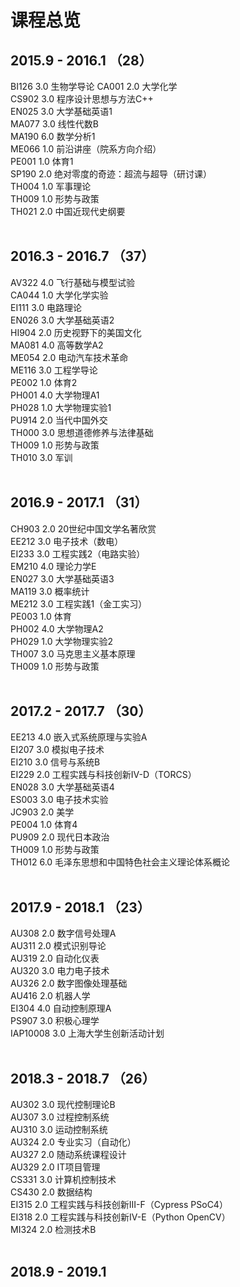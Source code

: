 # 课程总览
## 2015.9 - 2016.1 （28）
BI126 3.0 生物学导论 
CA001 2.0 大学化学  
CS902 3.0 程序设计思想与方法C++  
EN025 3.0 大学基础英语1  
MA077 3.0 线性代数B  
MA190 6.0 数学分析1  
ME066 1.0 前沿讲座（院系方向介绍）  
PE001 1.0 体育1  
SP190 2.0 绝对零度的奇迹：超流与超导（研讨课）  
TH004 1.0 军事理论  
TH009 1.0 形势与政策  
TH021 2.0 中国近现代史纲要  
&nbsp;
&nbsp;
## 2016.3 - 2016.7 （37）
AV322 4.0 飞行基础与模型试验  
CA044 1.0 大学化学实验  
EI111 3.0 电路理论  
EN026 3.0 大学基础英语2  
HI904 2.0 历史视野下的美国文化  
MA081 4.0 高等数学A2  
ME054 2.0 电动汽车技术革命  
ME116 3.0 工程学导论  
PE002 1.0 体育2  
PH001 4.0 大学物理A1  
PH028 1.0 大学物理实验1  
PU914 2.0 当代中国外交  
TH000 3.0 思想道德修养与法律基础  
TH009 1.0 形势与政策  
TH010 3.0 军训  
&nbsp;
&nbsp;
## 2016.9 - 2017.1 （31）
CH903 2.0 20世纪中国文学名著欣赏  
EE212 3.0 电子技术（数电）  
EI233 3.0 工程实践2（电路实验）  
EM210 4.0 理论力学E  
EN027 3.0 大学基础英语3  
MA119 3.0 概率统计  
ME212 3.0 工程实践1（金工实习）  
PE003 1.0 体育  
PH002 4.0 大学物理A2  
PH029 1.0 大学物理实验2  
TH007 3.0 马克思主义基本原理  
TH009 1.0 形势与政策  
&nbsp;
&nbsp;
## 2017.2 - 2017.7 （30）
EE213 4.0 嵌入式系统原理与实验A  
EI207 3.0 模拟电子技术  
EI210 3.0 信号与系统B  
EI229 2.0 工程实践与科技创新IV-D（TORCS）  
EN028 3.0 大学基础英语4  
ES003 3.0 电子技术实验  
JC903 2.0 美学  
PE004 1.0 体育4  
PU909 2.0 现代日本政治  
TH009 1.0 形势与政策  
TH012 6.0 毛泽东思想和中国特色社会主义理论体系概论  
&nbsp;
&nbsp;
## 2017.9 - 2018.1 （23）
AU308 2.0 数字信号处理A  
AU311 2.0 模式识别导论  
AU319 2.0 自动化仪表  
AU320 3.0 电力电子技术  
AU326 2.0 数字图像处理基础  
AU416 2.0 机器人学  
EI304 4.0 自动控制原理A  
PS907 3.0 积极心理学  
IAP10008 3.0 上海大学生创新活动计划  
&nbsp;
&nbsp;
## 2018.3 - 2018.7 （26）
AU302 3.0 现代控制理论B  
AU307 3.0 过程控制系统  
AU310 3.0 运动控制系统  
AU324 2.0 专业实习（自动化）  
AU327 2.0 随动系统课程设计  
AU329 2.0 IT项目管理  
CS331 3.0 计算机控制技术  
CS430 2.0 数据结构  
EI315 2.0 工程实践与科技创新III-F（Cypress PSoC4）  
EI318 2.0 工程实践与科技创新IV-E（Python OpenCV）  
MI324 2.0 检测技术B  
&nbsp;
&nbsp;
## 2018.9 - 2019.1


